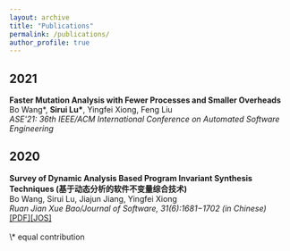 ```yaml
---
layout: archive
title: "Publications"
permalink: /publications/
author_profile: true
---
```


<h2>2021</h2>
<b>Faster Mutation Analysis with Fewer Processes and Smaller Overheads</b><br>
Bo Wang*, <b>Sirui Lu*</b>, Yingfei Xiong, Feng Liu<br>
<i>ASE'21: 36th IEEE/ACM International Conference on Automated Software Engineering</i><br>

<h2>2020</h2>
<b>Survey of Dynamic Analysis Based Program Invariant Synthesis Techniques (基于动态分析的软件不变量综合技术)</b><br>
Bo Wang, Sirui Lu, Jiajun Jiang, Yingfei Xiong<br>
<i>Ruan Jian Xue Bao/Journal of Software, 31(6):1681−1702 (in Chinese)</i><br>
<a href="/files/JOS20.pdf">[PDF]</a><a href="http://www.jos.org.cn/html/2020/6/6014.htm">[JOS]</a><br>

<br>
\* equal contribution
